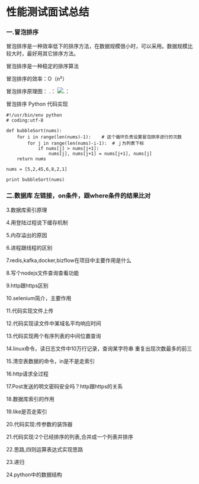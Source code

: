 
# 性能测试面试总结

### 一.冒泡排序

冒泡排序是一种效率低下的排序方法，在数据规模很小时，可以采用。数据规模比较大时，最好用其它排序方法。

冒泡排序是一种稳定的排序算法

冒泡排序的效率：O（n²）

冒泡排序原理图：
.： 
    ![.： 
](https://github.com/guoshijiang/most-beautiful-programming/blob/master/Image/1.png)

冒泡排序 Python 代码实现

    #!/usr/bin/env python
    # coding:utf-8

    def bubbleSort(nums):
        for i in range(len(nums)-1):    # 这个循环负责设置冒泡排序进行的次数
            for j in range(len(nums)-i-1):  # ｊ为列表下标
                if nums[j] > nums[j+1]:
                    nums[j], nums[j+1] = nums[j+1], nums[j]
        return nums

    nums = [5,2,45,6,8,2,1]

    print bubbleSort(nums)


### 二.数据库 左链接，on条件，跟where条件的结果比对

3.数据库索引原理

4.用登陆过程说下缓存机制

5.内存溢出的原因

6.进程跟线程的区别

7.redis,kafka,docker,bizflow在项目中主要作用是什么

8.写个nodejs文件查询查看功能

9.http跟https区别

10.selenium简介，主要作用

11.代码实现文件上传

12.代码实现读文件中某域名平均响应时间

13.代码实现两个有序列表的中间位置查询

14.linux命令，读日志文件中10万行记录，查询某字符串 重复出现次数最多的前三

15.清空表数据的命令，in是不是走索引

16.http请求全过程

17.Post发送的明文密码安全吗？http跟https的关系

18.数据库索引的作用

19.like是否走索引

20.代码实现:传参数的装饰器

21.代码实现:2个已经排序的列表,合并成一个列表并排序

22.思路,四则运算表达式实现思路

23.递归

24.python中的数据结构
